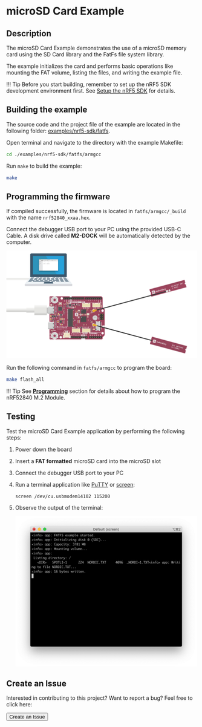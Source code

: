 # microSD Card Example

## Description

The microSD Card Example demonstrates the use of a microSD memory card using the SD Card library and the FatFs file system library.

The example initializes the card and performs basic operations like mounting the FAT volume, listing the files, and writing the example file.

!!! Tip
	Before you start building, remember to set up the nRF5 SDK development environment first. See [Setup the nRF5 SDK](../setup.md) for details.


## Building the example

The source code and the project file of the example are located in the following folder: [examples/nrf5-sdk/fatfs](https://github.com/makerdiary/nrf52840-m2-devkit/tree/master/examples/nrf5-sdk/fatfs).

Open terminal and navigate to the directory with the example Makefile:

``` sh
cd ./examples/nrf5-sdk/fatfs/armgcc
```

Run `make` to build the example:

``` sh
make
```

## Programming the firmware

If compiled successfully, the firmware is located in `fatfs/armgcc/_build` with the name `nrf52840_xxaa.hex`.

Connect the debugger USB port to your PC using the provided USB-C Cable. A disk drive called **M2-DOCK** will be automatically detected by the computer.

![](../../assets/images/programming-firmware.png)


Run the following command in `fatfs/armgcc` to program the board:

``` sh
make flash_all
```

!!! Tip
	See **[Programming](../../programming.md)** section for details about how to program the nRF52840 M.2 Module.

## Testing

Test the microSD Card Example application by performing the following steps:

1. Power down the board

2. Insert a **FAT formatted** microSD card into the microSD slot

3. Connect the debugger USB port to your PC

4. Run a terminal application like [PuTTY](https://www.chiark.greenend.org.uk/~sgtatham/putty/) or [screen](https://www.gnu.org/software/screen/manual/screen.html):

	``` sh
	screen /dev/cu.usbmodem14102 115200
	```

5. Observe the output of the terminal:

	![](assets/images/microsd-card-info.png)


## Create an Issue

Interested in contributing to this project? Want to report a bug? Feel free to click here:

<a href="https://github.com/makerdiary/nrf52840-m2-devkit/issues/new?title=nRF5%20SDK-microSD:%20%3Ctitle%3E"><button data-md-color-primary="red-bud"><i class="fa fa-github"></i> Create an Issue</button></a>